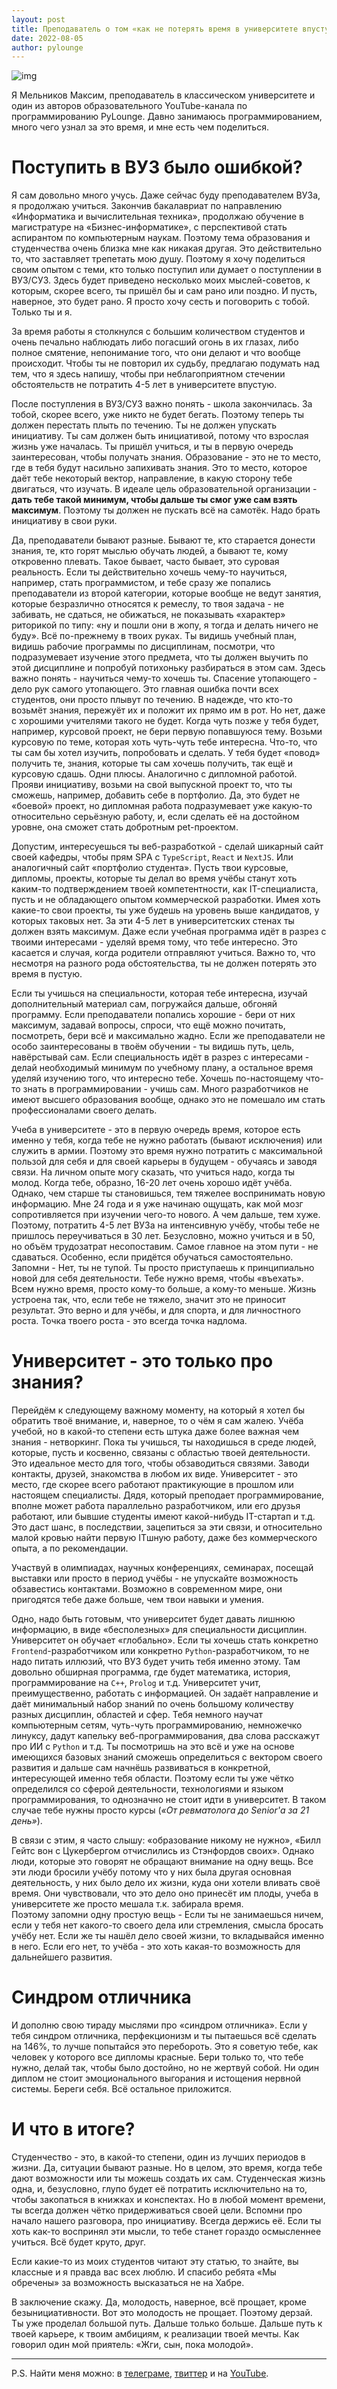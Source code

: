 ```yaml
---
layout: post
title: Преподаватель о том «как не потерять время в университете впустую»
date: 2022-08-05
author: pylounge
---
```



![img](preview.png)

Я Мельников Максим, преподаватель в классическом университете и один из авторов образовательного YouTube-канала по программированию PyLounge. Давно занимаюсь программированием, много чего узнал за это время, и мне есть чем поделиться.

# Поступить в ВУЗ было ошибкой? 

Я сам довольно много учусь. Даже сейчас буду преподавателем ВУЗа, я продолжаю учиться. Закончив бакалавриат по направлению «Информатика и вычислительная техника», продолжаю обучение в магистратуре на «Бизнес-информатике», с перспективой стать аспирантом по компьютерным наукам. Поэтому тема образования и студенчества очень близка мне как никакая другая. Это действительно то, что заставляет трепетать мою душу. Поэтому я хочу поделиться своим опытом с теми, кто только поступил или думает о поступлении в ВУЗ/СУЗ. Здесь будет приведено несколько моих мыслей-советов, к которым, скорее всего, ты пришёл бы и сам рано или поздно. И пусть, наверное, это будет рано. Я просто хочу сесть и поговорить с тобой. Только ты и я. 

За время работы я столкнулся с большим количеством студентов и очень печально наблюдать либо погасший огонь в их глазах, либо полное смятение, непонимание того, что они делают и что вообще происходит. Чтобы ты не повторил их судьбу, предлагаю подумать над тем, что я здесь напишу, чтобы при неблагоприятном стечении обстоятельств не потратить 4-5 лет в университете впустую. 

После поступления в ВУЗ/СУЗ важно понять - школа закончилась. За тобой, скорее всего, уже никто не будет бегать. Поэтому теперь ты должен перестать плыть по течению. Ты не должен упускать инициативу. Ты сам должен быть инициативой, потому что взрослая жизнь уже началась. 
Ты пришёл учиться, и ты в первую очередь заинтересован, чтобы получать знания. Образование - это не то место, где в тебя будут насильно запихивать знания. Это то место, которое даёт тебе некоторый вектор, направление, в какую сторону тебе двигаться, что изучать. В идеале цель образовательной организации - **дать тебе такой минимум, чтобы дальше ты смог уже сам взять максимум**. Поэтому ты должен не пускать всё на самотёк. Надо брать инициативу в свои руки. 

Да, преподаватели бывают разные. Бывают те, кто старается донести знания, те, кто горят мыслью обучать людей, а бывают те, кому откровенно плевать. Такое бывает, часто бывает, это суровая реальность. Если ты действительно хочешь чему-то научиться, например, стать программистом, и тебе сразу же попались преподаватели из второй категории, которые вообще не ведут занятия, которые безразлично относятся к ремеслу, то твоя задача - не забивать, не сдаться, не обижаться, не показывать «характер» риторикой по типу: «ну и пошли они в жопу, я тогда и делать ничего не буду».  Всё по-прежнему в твоих руках. Ты видишь учебный план, видишь рабочие программы по дисциплинам, посмотри, что подразумевает изучение этого предмета, что ты должен выучить по этой дисциплине и попробуй потихоньку разбираться в этом сам. Здесь важно понять - научиться чему-то хочешь ты. Спасение утопающего - дело рук самого утопающего. Это главная ошибка почти всех студентов, они просто плывут по течению. В надежде, что кто-то возьмёт знания, пережуёт их и положит их прямо им в рот. Но нет, даже с хорошими учителями такого не будет. 
Когда чуть позже у тебя будет, например, курсовой проект, не бери первую попавшуюся тему. Возьми курсовую по теме, которая хоть чуть-чуть тебе интересна. Что-то, что ты сам бы хотел изучить, попробовать и сделать. У тебя будет «повод» получить те, знания, которые ты сам хочешь получить, так ещё и курсовую сдашь. Одни плюсы.  Аналогично с дипломной работой. Прояви инициативу, возьми на свой выпускной проект то, что ты сможешь, например, добавить себе в портфолио. Да, это будет не «боевой» проект, но дипломная работа подразумевает уже какую-то относительно серьёзную работу, и, если сделать её на достойном уровне, она сможет стать добротным pet-проектом.

Допустим, интересуешься ты веб-разработкой - сделай шикарный сайт своей кафедры, чтобы прям SPА c `TypeScript`, `React` и `NextJS`. Или аналогичный сайт «портфолио студента». 
Пусть твои курсовые, дипломы, проекты, которые ты делал во время учёбы станут хоть каким-то подтверждением твоей компетентности, как IT-специалиста, пусть и не обладающего опытом коммерческой разработки. Имея хоть какие-то свои проекты, ты уже будешь на уровень выше кандидатов, у которых таковых нет. 
За эти 4-5 лет в университетских стенах ты должен взять максимум. Даже если учебная программа идёт в разрез с твоими интересами - уделяй время тому, что тебе интересно. Это касается и случая, когда родители отправляют учиться. Важно то, что несмотря на разного рода обстоятельства, ты не должен потерять это время в пустую.  

Если ты учишься на специальности, которая тебе интересна, изучай дополнительный материал сам, погружайся дальше, обгоняй программу. Если преподаватели попались хорошие - бери от них максимум, задавай вопросы, спроси, что ещё можно почитать, посмотреть, бери всё и максимально жадно. Если же преподаватели не особо заинтересованы в твоём обучении - ты видишь путь, цель, навёрстывай сам. 
Если специальность идёт в разрез с интересами - делай необходимый минимум по учебному плану, а остальное время уделяй изучению того, что интересно тебе. Хочешь по-настоящему что-то знать в программировании - учишь сам. Много разработчиков не имеют высшего образования вообще, однако это не помешало им стать профессионалами своего делать.

Учеба в университете - это в первую очередь время, которое есть именно у тебя, когда тебе не нужно работать (бывают исключения) или служить в армии. Поэтому это время нужно потратить с максимальной пользой для себя и для своей карьеры в будущем - обучаясь и заводя связи. 
На личном опыте могу сказать, что учиться надо, когда ты молод. Когда тебе, образно, 16-20 лет очень хорошо идёт учёба. Однако, чем старше ты становишься, тем тяжелее воспринимать новую информацию. Мне 24 года и я уже начинаю ощущать, как мой мозг сопротивляется при изучении чего-то нового. А чем дальше, тем хуже. Поэтому, потратить 4-5 лет ВУЗа на интенсивную учёбу, чтобы тебе не пришлось переучиваться в 30 лет. Безусловно, можно учиться и в 50, но объём трудозатрат несопоставим.
Самое главное на этом пути - не сдаваться. Особенно, если придётся обучаться самостоятельно. Запомни - Нет, ты не тупой. Ты просто приступаешь к принципиально новой для себя деятельности. Тебе нужно время, чтобы «въехать». Всем нужно время, просто кому-то больше, а кому-то меньше. Жизнь устроена так, что, если тебе не тяжело, значит это не приносит результат. Это верно и для учёбы, и для спорта, и для личностного роста. Точка твоего роста - это всегда точка надлома.  

# Университет - это только про знания? 

Перейдём к следующему важному моменту, на который я хотел бы обратить твоё внимание, и, наверное, то о чём я сам жалею. Учёба учебой, но в какой-то степени есть штука даже более важная чем знания - нетворкинг. Пока ты учишься, ты находишься в среде людей, которые, пусть и косвенно, связаны с областью твоей деятельности. Это идеальное место для того, чтобы обзаводиться связями. Заводи контакты, друзей, знакомства в любом их виде. Университет - это место, где скорее всего работают практикующие в прошлом или настоящем специалисты. Дядя, который преподает программирование, вполне может работа параллельно разработчиком, или его друзья работают, или бывшие студенты имеют какой-нибудь IT-стартап и т.д. Это даст шанс, в последствии, зацепиться за эти связи, и относительно малой кровью найти первую ITшную работу, даже без коммерческого опыта, а по рекомендации.

Участвуй в олимпиадах, научных конференциях, семинарах, посещай выставки или просто в период учёбы - не упускайте возможность обзавестись контактами. Возможно в современном мире, они пригодятся тебе даже больше, чем твои навыки и умения. 

Одно, надо быть готовым, что университет будет давать лишнюю информацию, в виде «бесполезных» для специальности дисциплин. Университет он обучает «глобально». Если ты хочешь стать конкретно `Frontend`-разработчиком или конкретно `Python`-разработчиком, то не надо питать иллюзий, что ВУЗ будет учить тебя именно этому. Там довольно обширная программа, где будет математика, история, программирование на `С++`, `Prolog` и т.д. Университет учит, преимущественно, работать с информацией. Он задаёт направление и даёт минимальный набор знаний по очень большому количеству разных дисциплин, областей и сфер. Тебя немного научат компьютерным сетям, чуть-чуть программированию, немножечко линуксу, дадут капельку веб-программирования, два слова расскажут про ИИ с `Python` и т.д. Ты посмотришь на это всё и уже на основе имеющихся базовых знаний сможешь определиться с вектором своего развития и дальше сам начнёшь развиваться в конкретной, интересующей именно тебя области. 
Поэтому если ты уже чётко определился со сферой деятельности, технологиями и языком программирования, то однозначно не стоит идти в университет. В таком случае тебе нужны просто курсы (*«От ревматолога до Senior'а за 21 день»*). 

В связи с этим, я часто слышу: «образование никому не нужно», «Билл Гейтс вон с Цукербергом отчислились из Стэнфордов своих». Однако люди, которые это говорят не обращают внимание на одну вещь. Все эти люди бросили учёбу потому что у них была другая основная деятельность, у них было дело их жизни, куда они хотели вливать своё время. Они чувствовали, что это дело оно принесёт им плоды, учеба в университете же просто мешала т.к. забирала время.  
Поэтому запомни одну простую вещь - Если ты не занимаешься ничем, если у тебя нет какого-то своего дела или стремления, смысла бросать учёбу нет. Если же ты нашёл дело своей жизни, то вкладывайся именно в него. Если его нет, то учёба - это хоть какая-то возможность для дальнейшего развития. 

# Синдром отличника

И дополню свою тираду мыслями про «синдром отличника».  Если у тебя синдром отличника, перфекционизм и ты пытаешься всё сделать на 146%, то лучше попытайся это перебороть. Это я советую тебе, как человек у которого все дипломы красные. Бери только то, что тебе нужно, делай так, чтобы было достойно, но не жертвуй собой. Ни один диплом не стоит эмоционального выгорания и истощения нервной системы. Береги себя. Всё остальное приложится. 

# И что в итоге?

Студенчество - это, в какой-то степени, один из лучших периодов в жизни. Да, ситуации бывают разные. Но в целом, это время, когда тебе дают возможности или ты можешь создать их сам. Студенческая жизнь одна, и, безусловно, глупо будет её потратить исключительно на то, чтобы закопаться в книжках и конспектах. Но в любой момент времени, ты всегда должен чётко придерживаться своей цели. Вспомни про начало нашего разговора, про инициативу. Всегда держись её. Если ты хоть как-то воспринял эти мысли, то тебе станет гораздо осмысленнее учиться. Всё будет круто, друг. 

Если какие-то из моих студентов читают эту статью, то знайте, вы классные и я правда вас всех люблю. И спасибо ребята «Мы обречены» за возможность высказаться не на Хабре. 

В заключение скажу. Да, молодость, наверное, всё прощает, кроме безынициативности. Вот это молодость не прощает. Поэтому дерзай. Ты уже проделал большой путь. Дальше только больше. Дальше путь к твоей карьере, к твоим амбициям, к реализации твоей мечты. Как говорил один мой приятель: «Жги, сын, пока молодой». 

---

P.S. Найти меня можно: в [телеграме](https://t.me/pylounge), [твиттер](https://twitter.com/pylounge) и на [YouTube](https://www.youtube.com/channel/UCru5FZQN_Xa0tKfrBqUIcng). 
